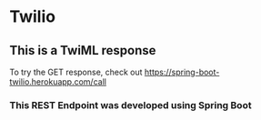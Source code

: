 # Twilio
## This is a TwiML response 

To try the GET response, check out https://spring-boot-twilio.herokuapp.com/call

### This REST Endpoint was developed using Spring Boot


